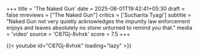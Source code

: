 +++
title = 'The Naked Gun'
date = 2025-08-01T19:42:41+05:30
draft = false
mreviews = ["The Naked Gun"]
critics = ['Sucharita Tyagi']
subtitle = "Naked Gun not very quietly acknowledges the impunity law enforcement enjoys and leaves absolutely no stone unturned to remind you that."
media = 'video'
source = 'C87Gj-8vhxk'
score = 7.5
+++

{{< youtube id="C87Gj-8vhxk" loading="lazy" >}}
